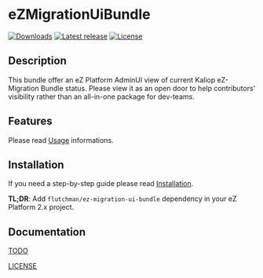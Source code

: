 # eZMigrationUiBundle

[![Downloads](https://img.shields.io/packagist/dt/flutchman/ez-migration-ui-bundle.svg?style=flat-square)](https://packagist.org/packages/flutchman/ez-migration-ui-bundle)
[![Latest release](https://img.shields.io/github/release/flutchman/eZMigrationUiBundle.svg?style=flat-square)](https://github.com/flutchman/eZMigrationUiBundle/releases)
[![License](https://img.shields.io/packagist/l/flutchman/ez-migration-ui-bundle.svg?style=flat-square)](LICENSE)

## Description

This bundle offer an eZ Platform AdminUI view of current Kaliop eZ-Migration Bundle status.
Please view it as an open door to help contributors' visibility rather than an all-in-one package for dev-teams.

## Features 

Please read [Usage](docs/USAGE.md) informations.

## Installation

If you need a step-by-step guide please read [Installation](docs/INSTALL.md).

**TL;DR**: Add `flutchman/ez-migration-ui-bundle` dependency in your eZ Platform 2.x project.

## Documentation

[TODO](docs/TODO.md)

[LICENSE](LICENSE)
